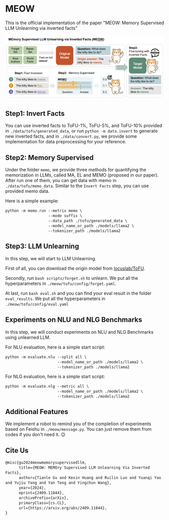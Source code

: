 # MEOW
This is the official implementation of the paper "MEOW: Memory Supervised LLM Unlearning via inverted facts"

![Overflow of MEOW](./assets/overflow.png)

## Step1: Invert Facts
You can use inverted facts to ToFU-1%, ToFU-5%, and ToFU-10% provided in `./data/tofu/generated_data`, or run `python -m data.invert` to generate new inverted facts, and in `./data/convert.py`, we provide some implementation for data preprocessing for your reference.

## Step2: Memory Supervised
Under the folder `memo`, we provide three methods for quantifying the memorization in LLMs, called MA, EL and MEMO (proposed in our paper). 
After run one of them, you can get data with memo in `./data/tofu/memo_data`. Similar to the `Invert Facts` step, you can use provided memo data.

Here is a simple example:
```
python -m memo.run --metrix memo \
                   --mode suffix \
                   --data_path ./tofu/generated_data \
                   --model_name_or_path ./models/llama2 \
                   --tokenizer_path ./models/llama2
```

## Step3: LLM Unlearning
In this step, we will start to LLM Unlearning.

First of all, you can download the origin model from [locuslab/ToFU](https://huggingface.co/datasets/locuslab/TOFU).

Secondly, run `bash scripts/forget.sh` to unlearn. We put all the hyperparameters in `./meow/tofu/config/forget.yaml`.

At last, run `bash eval.sh` and you can find your eval result in the folder `eval_results`. We put all the hyperparameters in `./meow/tofu/config/eval.yaml`

## Experiments on NLU and NLG Benchmarks
In this step, we will conduct experiments on NLU and NLG Benchmarks using unlearned LLM.

For NLU evaluation, here is a simple start script:
```
python -m evaluate.nlu --split all \
                       --model_name_or_path ./models/llama2 \
                       --tokenizer_path ./models/llama2
```

For NLG evaluation, here is a simple start script:
```
python -m evaluate.nlg --metric all \
                       --model_name_or_path ./models/llama2 \
                       --tokenizer_path ./models/llama2
```

## Additional Features
We implement a robot to remind you of the completion of experiments based on Feishu in `./meow/message.py`. You can just remove them from codes if you don't need it. 😉

## Cite Us
```
@misc{gu2024meowmemorysupervisedllm,
      title={MEOW: MEMOry Supervised LLM Unlearning Via Inverted Facts}, 
      author={Tianle Gu and Kexin Huang and Ruilin Luo and Yuanqi Yao and Yujiu Yang and Yan Teng and Yingchun Wang},
      year={2024},
      eprint={2409.11844},
      archivePrefix={arXiv},
      primaryClass={cs.CL},
      url={https://arxiv.org/abs/2409.11844}, 
}
```
